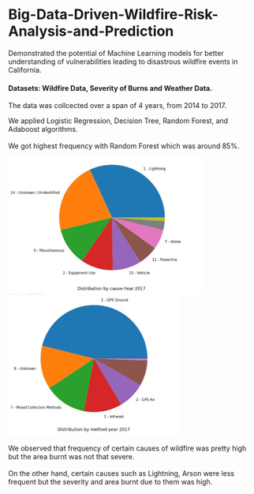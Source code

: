# Big-Data-Driven-Wildfire-Risk-Analysis-and-Prediction
Demonstrated the potential of Machine Learning models for better understanding of vulnerabilities leading to disastrous wildfire events in California.

#### Datasets: Wildfire Data, Severity of Burns and Weather Data.
The data was collcected over a span of 4 years, from 2014 to 2017.

We applied Logistic Regression, Decision Tree, Random Forest, and Adaboost algorithms.  
\
We got highest frequency with Random Forest which was around 85%.

<img src = "Distibution by cause 2017.jpg" width = "400">
<img src = "Distribution by method 2017.jpg" width = "350">

We observed that frequency of certain causes of wildfire was pretty high but the area burnt was not that severe.  
\
On the other hand, certain causes such as Lightning, Arson were less frequent but the severity and area burnt due to them was high.

